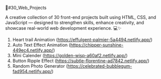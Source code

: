 🚀#30_Web_Projects

A creative collection of 30 front-end projects built using HTML, CSS, and JavaScript — designed to strengthen skills, enhance creativity, and showcase real-world web development experience. 💻✨

1) Heart trail Animation
   (https://effulgent-palmier-5a4494.netlify.app/)
2) Auto Text Effect Animation (https://chipper-sunshine-449ec4.netlify.app/)
3) Mini Calender (https://golden-wisp-a60af2.netlify.app/)
4) Button Ripple Effect (https://subtle-florentine-ad7842.netlify.app/)
5) Random Photo Generator (https://celebrated-bubblegum-fad954.netlify.app/)
